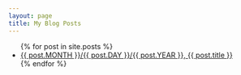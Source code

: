 ```yaml
---
layout: page
title: My Blog Posts
---
```


<ul>
  {% for post in site.posts %}
    <li>
      <a href="{{ post.url }}">{{ post.MONTH }}/{{ post.DAY }}/{{ post.YEAR }}, {{ post.title }}</a>
    </li>
  {% endfor %}
</ul>
